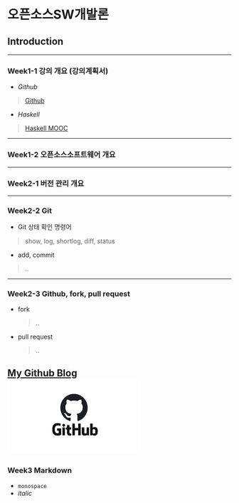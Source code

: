 # **오픈소스SW개발론**

## Introduction

-------------
### Week1-1 강의 개요 (강의계획서)
* _Github_
>[Github](https://github.com)
* _Haskell_
>[Haskell MOOC](https://haskell.mooc.fi)

-------------
### Week1-2 오픈소스소프트웨어 개요

-------------
### Week2-1 버전 관리 개요
-------------
### Week2-2 Git
* Git 상태 확인 명령어  
>show, log, shortlog, diff, status  

* add, commit
> ..
-------------
### Week2-3 Github, fork, pull request
* fork
  > ..
* pull request
  > ..

[My Github Blog](https://github.com/choboss00)  
![image](./images/github.png)
-------------
### Week3     Markdown
* `monospace`
* _italic_
